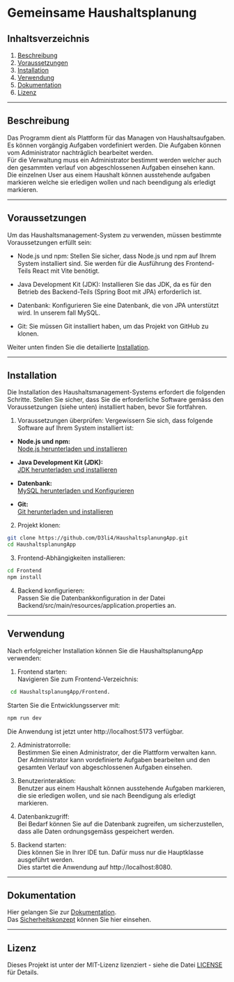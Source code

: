 # Gemeinsame Haushaltsplanung
## Inhaltsverzeichnis
1. [Beschreibung](#Beschreibung)
2. [Voraussetzungen](#voraussetzungen)
3. [Installation](#installation)
4. [Verwendung](#verwendung)
5. [Dokumentation](#dokumentation)
6. [Lizenz](#lizenz)

---
## Beschreibung

Das Programm dient als Plattform für das Managen von Haushaltsaufgaben. Es können vorgängig Aufgaben vordefiniert werden. Die Aufgaben können vom Administrator nachträglich bearbeitet werden.  
Für die Verwaltung muss ein Administrator bestimmt werden welcher auch den gesammten verlauf von abgeschlossenen Aufgaben einsehen kann.  
Die einzelnen User aus einem Haushalt können ausstehende aufgaben markieren welche sie erledigen wollen und nach beendigung als erledigt markieren. 

---
## Voraussetzungen
Um das Haushaltsmanagement-System zu verwenden, müssen bestimmte Voraussetzungen erfüllt sein:

- Node.js und npm:
Stellen Sie sicher, dass Node.js und npm auf Ihrem System installiert sind. Sie werden für die Ausführung des Frontend-Teils React mit Vite benötigt.

- Java Development Kit (JDK):
Installieren Sie das JDK, da es für den Betrieb des Backend-Teils (Spring Boot mit JPA) erforderlich ist.

- Datenbank:
Konfigurieren Sie eine Datenbank, die von JPA unterstützt wird. In unserem fall MySQL.

- Git:
Sie müssen Git installiert haben, um das Projekt von GitHub zu klonen.  

Weiter unten finden Sie die detailierte [Installation](#installation).

---
## Installation

Die Installation des Haushaltsmanagement-Systems erfordert die folgenden Schritte. Stellen Sie sicher, dass Sie die erforderliche Software gemäss den Voraussetzungen (siehe unten) installiert haben, bevor Sie fortfahren.

1. Voraussetzungen überprüfen:
Vergewissern Sie sich, dass folgende Software auf Ihrem System installiert ist:

- __Node.js und npm:__  
[Node.js herunterladen und installieren](https://nodejs.org/en)  

- __Java Development Kit (JDK):__  
[JDK herunterladen und installieren](https://www.oracle.com/java/technologies/downloads/#jdk21-windows)

- __Datenbank:__  
[MySQL herunterladen und Konfigurieren](https://dev.mysql.com/downloads/installer/)

- __Git:__  
[Git herunterladen und installieren](https://git-scm.com/)

2. Projekt klonen: 
```bash
git clone https://github.com/D3li4/HaushaltsplanungApp.git
cd HaushaltsplanungApp
```
3. Frontend-Abhängigkeiten installieren:
```bash
cd Frontend
npm install
```

4. Backend konfigurieren:  
Passen Sie die Datenbankkonfiguration in der Datei Backend/src/main/resources/application.properties an.

---
## Verwendung
Nach erfolgreicher Installation können Sie die HaushaltsplanungApp verwenden:

1. Frontend starten:  
Navigieren Sie zum Frontend-Verzeichnis:
```bash
 cd HaushaltsplanungApp/Frontend.
 ```
Starten Sie die Entwicklungsserver mit: 
```bash
npm run dev
```
Die Anwendung ist jetzt unter http://localhost:5173 verfügbar.

2. Administratorrolle:  
Bestimmen Sie einen Administrator, der die Plattform verwalten kann.
Der Administrator kann vordefinierte Aufgaben bearbeiten und den gesamten Verlauf von abgeschlossenen Aufgaben einsehen.

3. Benutzerinteraktion:  
Benutzer aus einem Haushalt können ausstehende Aufgaben markieren, die sie erledigen wollen, und sie nach Beendigung als erledigt markieren.

4. Datenbankzugriff:  
Bei Bedarf können Sie auf die Datenbank zugreifen, um sicherzustellen, dass alle Daten ordnungsgemäss gespeichert werden.

5. Backend starten:  
Dies können Sie in Ihrer IDE tun. Dafür muss nur die Hauptklasse ausgeführt werden.  
Dies startet die Anwendung auf http://localhost:8080.

---
## Dokumentation
Hier gelangen Sie zur [Dokumentation](Dokumentation/Dokumentation.md).  
Das [Sicherheitskonzept](Dokumentation/SECURITY.md) können Sie hier einsehen.

---
## Lizenz
Dieses Projekt ist unter der MIT-Lizenz lizenziert - siehe die Datei [LICENSE](LICENSE) für Details.